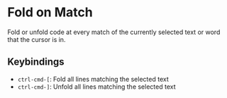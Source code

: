 Fold on Match
=============
Fold or unfold code at every match of the currently selected text or word that
the cursor is in.

Keybindings
-----------
* `ctrl-cmd-[`: Fold all lines matching the selected text
* `ctrl-cmd-]`: Unfold all lines matching the selected text
